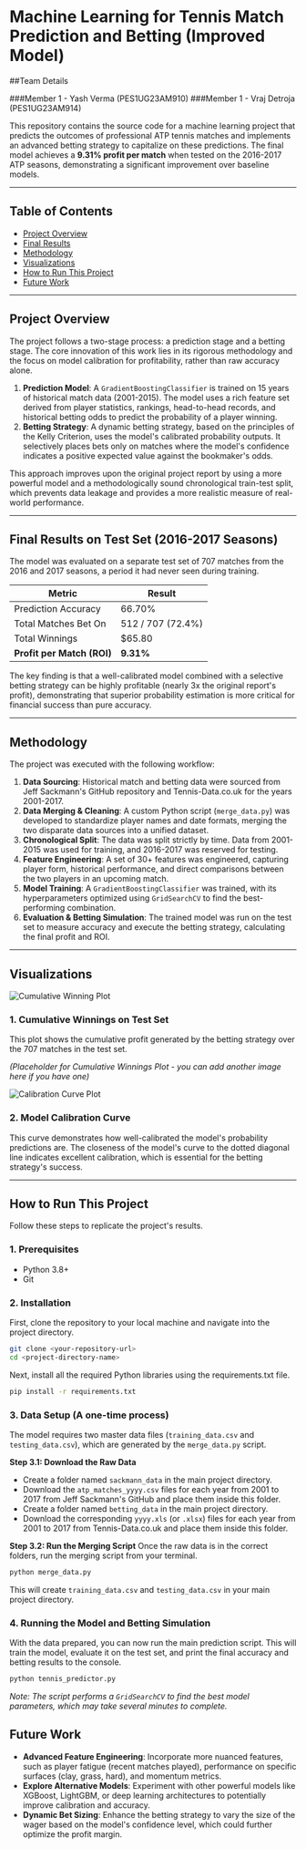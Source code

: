 # Machine Learning for Tennis Match Prediction and Betting (Improved Model)

##Team Details

###Member 1 - Yash Verma (PES1UG23AM910) 
###Member 1 - Vraj Detroja (PES1UG23AM914) 

This repository contains the source code for a machine learning project that predicts the outcomes of professional ATP tennis matches and implements an advanced betting strategy to capitalize on these predictions. The final model achieves a **9.31% profit per match** when tested on the 2016-2017 ATP seasons, demonstrating a significant improvement over baseline models.

---

## Table of Contents
* [Project Overview](#project-overview)
* [Final Results](#final-results-on-test-set-2016-2017-seasons)
* [Methodology](#methodology)
* [Visualizations](#visualizations)
* [How to Run This Project](#how-to-run-this-project)
* [Future Work](#future-work)

---

## Project Overview

The project follows a two-stage process: a prediction stage and a betting stage. The core innovation of this work lies in its rigorous methodology and the focus on model calibration for profitability, rather than raw accuracy alone.

1.  **Prediction Model**: A `GradientBoostingClassifier` is trained on 15 years of historical match data (2001-2015). The model uses a rich feature set derived from player statistics, rankings, head-to-head records, and historical betting odds to predict the probability of a player winning.
2.  **Betting Strategy**: A dynamic betting strategy, based on the principles of the Kelly Criterion, uses the model's calibrated probability outputs. It selectively places bets only on matches where the model's confidence indicates a positive expected value against the bookmaker's odds.

This approach improves upon the original project report by using a more powerful model and a methodologically sound chronological train-test split, which prevents data leakage and provides a more realistic measure of real-world performance.

---

## Final Results on Test Set (2016-2017 Seasons)

The model was evaluated on a separate test set of 707 matches from the 2016 and 2017 seasons, a period it had never seen during training.

| Metric                     | Result                |
| -------------------------- | --------------------- |
| Prediction Accuracy        | 66.70%                |
| Total Matches Bet On       | 512 / 707 (72.4%)     |
| Total Winnings             | $65.80                |
| **Profit per Match (ROI)** | **9.31%** |

The key finding is that a well-calibrated model combined with a selective betting strategy can be highly profitable (nearly 3x the original report's profit), demonstrating that superior probability estimation is more critical for financial success than pure accuracy.

---

## Methodology

The project was executed with the following workflow:

1.  **Data Sourcing**: Historical match and betting data were sourced from Jeff Sackmann's GitHub repository and Tennis-Data.co.uk for the years 2001-2017.
2.  **Data Merging & Cleaning**: A custom Python script (`merge_data.py`) was developed to standardize player names and date formats, merging the two disparate data sources into a unified dataset.
3.  **Chronological Split**: The data was split strictly by time. Data from 2001-2015 was used for training, and 2016-2017 was reserved for testing.
4.  **Feature Engineering**: A set of 30+ features was engineered, capturing player form, historical performance, and direct comparisons between the two players in an upcoming match.
5.  **Model Training**: A `GradientBoostingClassifier` was trained, with its hyperparameters optimized using `GridSearchCV` to find the best-performing combination.
6.  **Evaluation & Betting Simulation**: The trained model was run on the test set to measure accuracy and execute the betting strategy, calculating the final profit and ROI.

---

## Visualizations

![Cumulative Winning Plot](Cumulative_Winning_On_Test_Set.png)



### 1. Cumulative Winnings on Test Set
This plot shows the cumulative profit generated by the betting strategy over the 707 matches in the test set.

*(Placeholder for Cumulative Winnings Plot - you can add another image here if you have one)*


![Calibration Curve Plot](Caliberation_Curve.png)


### 2. Model Calibration Curve
This curve demonstrates how well-calibrated the model's probability predictions are. The closeness of the model's curve to the dotted diagonal line indicates excellent calibration, which is essential for the betting strategy's success.

---

## How to Run This Project

Follow these steps to replicate the project's results.

### 1. Prerequisites
* Python 3.8+
* Git

### 2. Installation
First, clone the repository to your local machine and navigate into the project directory.

```bash
git clone <your-repository-url>
cd <project-directory-name>
```

Next, install all the required Python libraries using the requirements.txt file.


```bash
pip install -r requirements.txt
```

### 3. Data Setup (A one-time process)

The model requires two master data files (`training_data.csv` and `testing_data.csv`), which are generated by the `merge_data.py` script.

**Step 3.1: Download the Raw Data**
* Create a folder named `sackmann_data` in the main project directory.
* Download the `atp_matches_yyyy.csv` files for each year from 2001 to 2017 from Jeff Sackmann's GitHub and place them inside this folder.
* Create a folder named `betting_data` in the main project directory.
* Download the corresponding `yyyy.xls` (or `.xlsx`) files for each year from 2001 to 2017 from Tennis-Data.co.uk and place them inside this folder.

**Step 3.2: Run the Merging Script**
Once the raw data is in the correct folders, run the merging script from your terminal.


```bash
python merge_data.py
```


This will create `training_data.csv` and `testing_data.csv` in your main project directory.

### 4. Running the Model and Betting Simulation
With the data prepared, you can now run the main prediction script. This will train the model, evaluate it on the test set, and print the final accuracy and betting results to the console.


```bash
python tennis_predictor.py
```

*Note: The script performs a `GridSearchCV` to find the best model parameters, which may take several minutes to complete.*

## Future Work

* **Advanced Feature Engineering**: Incorporate more nuanced features, such as player fatigue (recent matches played), performance on specific surfaces (clay, grass, hard), and momentum metrics.
* **Explore Alternative Models**: Experiment with other powerful models like XGBoost, LightGBM, or deep learning architectures to potentially improve calibration and accuracy.
* **Dynamic Bet Sizing**: Enhance the betting strategy to vary the size of the wager based on the model's confidence level, which could further optimize the profit margin.





